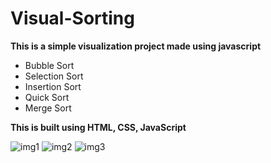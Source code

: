 # Visual-Sorting
**This is a simple visualization project made using javascript**
- Bubble Sort
- Selection Sort
- Insertion Sort
- Quick Sort
- Merge Sort
  
 **This is built using HTML, CSS, JavaScript**


![img1](https://github.com/user-attachments/assets/e221dac7-5876-46c0-addf-fbf59dc0491d)
![img2](https://github.com/user-attachments/assets/79b04413-ba2f-4e08-b2f3-fb041579a31e)
![img3](https://github.com/user-attachments/assets/e15b952c-0cb4-4640-971e-2d6bf21c6323)
